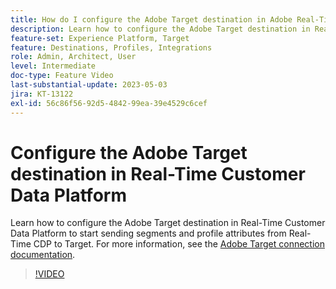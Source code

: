 ```yaml
---
title: How do I configure the Adobe Target destination in Adobe Real-Time CDP?
description: Learn how to configure the Adobe Target destination in Real-Time Customer Data Platform to start sending segments and profile attributes from Real-Time CDP to Target.
feature-set: Experience Platform, Target
feature: Destinations, Profiles, Integrations
role: Admin, Architect, User
level: Intermediate
doc-type: Feature Video
last-substantial-update: 2023-05-03
jira: KT-13122
exl-id: 56c86f56-92d5-4842-99ea-39e4529c6cef
---
```

# Configure the Adobe Target destination in Real-Time Customer Data Platform

Learn how to configure the Adobe Target destination in Real-Time Customer Data Platform to start sending segments and profile attributes from Real-Time CDP to Target. For more information, see the [Adobe Target connection documentation](https://experienceleague.adobe.com/docs/experience-platform/destinations/catalog/personalization/adobe-target-connection.html).

>[!VIDEO](https://video.tv.adobe.com/v/3418799/?learn=on)
